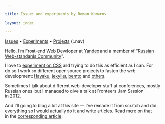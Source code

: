 ```yaml
---

title: Issues and experiments by Roman Komarov

layout: index

---
```


[Issues](issues/) • [Experiments](fun/) • [Projects](projects/)
{:.nav}

Hello. I’m Front-end Web Developer at [Yandex](http://yandex.com) and a member of “[Russian Web-standards Community](http://web-standards.ru/about/en/)”.

I love to [experiment on CSS](fun/) and trying to do this as efficient as I can. For do so I work on different open source projects to fasten the web development: [Hayaku](http://hayakubundle.com), [jekyller](gh:shower/jekyller), [bemto](gh:kizu/bemto) and [others](gh:kizu?tab=repositories).

Sometimes I talk about different web-developer stuff at conferences, mostly Russian ones, but I managed to [give a talk](http://vimeo.com/51897358) at [Fronteers Jam Session in 2012](http://fronteers.nl/congres/2012/jam-session).

And I’ll going to blog a lot at this site — I’ve remade it from scratch and did everything so I would actually do it and write articles. Read more on that in the [corresponding article](:restart).
